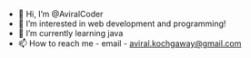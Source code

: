 - 👋 Hi, I’m @AviralCoder
- 👀 I’m interested in web development and programming!
- 🌱 I’m currently learning java
- 📫 How to reach me - email - aviral.kochgaway@gmail.com

